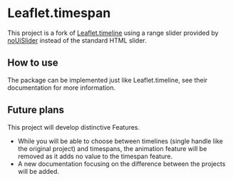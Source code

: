 # Leaflet.timespan

This project is a fork of [Leaflet.timeline](https://github.com/skeate/Leaflet.timeline) using a range slider
provided by [noUiSlider](https://refreshless.com/nouislider/) instead of the standard HTML slider.


## How to use

The package can be implemented just like Leaflet.timeline, see their documentation for more information.

## Future plans

This project will develop distinctive Features. 
- While you will be able to choose between timelines (single handle like the original project) and timespans, the animation feature will be removed as it adds no value to the timespan feature. 
- A new documentation focusing on the difference between the projects will be added.
